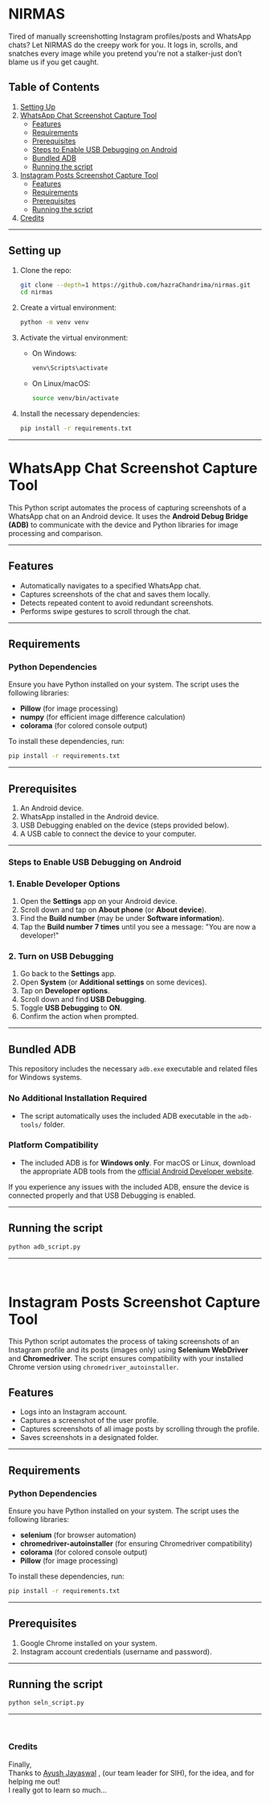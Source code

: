 # NIRMAS 
 Tired of manually screenshotting Instagram profiles/posts and WhatsApp chats? Let NIRMAS do the creepy work for you. It logs in, scrolls, and snatches every image while you pretend you're not a stalker-just don’t blame us if you get caught.

## Table of Contents
1. [Setting Up](#setting-up)
2. [WhatsApp Chat Screenshot Capture Tool](#whatsapp-chat-screenshot-capture-tool)
   - [Features](#features)
   - [Requirements](#requirements)
   - [Prerequisites](#prerequisites)
   - [Steps to Enable USB Debugging on Android](#steps-to-enable-usb-debugging-on-android)
   - [Bundled ADB](#bundled-adb)
   - [Running the script](#running-the-script)
3. [Instagram Posts Screenshot Capture Tool](#instagram-posts-screenshot-capture-tool)
   - [Features](#features-1)
   - [Requirements](#requirements-1)
   - [Prerequisites](#prerequisites-1)
   - [Running the script](#running-the-script-1)
4. [Credits](#credits)

---

## Setting up

1. Clone the repo:
   ```bash
   git clone --depth=1 https://github.com/hazraChandrima/nirmas.git
   cd nirmas
   ```

2. Create a virtual environment:
   ```bash
   python -m venv venv
   ```

3. Activate the virtual environment:
   - On Windows:
     ```bash
     venv\Scripts\activate
     ```
   - On Linux/macOS:
     ```bash
     source venv/bin/activate
     ```

4. Install the necessary dependencies:
   ```bash
   pip install -r requirements.txt
   ```
   
---

# WhatsApp Chat Screenshot Capture Tool

This Python script automates the process of capturing screenshots of a WhatsApp chat on an Android device. It uses the **Android Debug Bridge (ADB)** to communicate with the device and Python libraries for image processing and comparison.

---

## Features
- Automatically navigates to a specified WhatsApp chat.
- Captures screenshots of the chat and saves them locally.
- Detects repeated content to avoid redundant screenshots.
- Performs swipe gestures to scroll through the chat.

---

## Requirements

### Python Dependencies
Ensure you have Python installed on your system. The script uses the following libraries:
- **Pillow** (for image processing)
- **numpy** (for efficient image difference calculation)
- **colorama** (for colored console output)

To install these dependencies, run:
```bash
pip install -r requirements.txt
```   
---
## Prerequisites
1. An Android device.
2. WhatsApp installed in the Android device.
3. USB Debugging enabled on the device (steps provided below).
4. A USB cable to connect the device to your computer.

---

### Steps to Enable USB Debugging on Android

### 1. Enable Developer Options
1. Open the **Settings** app on your Android device.
2. Scroll down and tap on **About phone** (or **About device**).
3. Find the **Build number** (may be under **Software information**).
4. Tap the **Build number** **7 times** until you see a message: "You are now a developer!"

### 2. Turn on USB Debugging
1. Go back to the **Settings** app.
2. Open **System** (or **Additional settings** on some devices).
3. Tap on **Developer options**.
4. Scroll down and find **USB Debugging**.
5. Toggle **USB Debugging** to **ON**.
6. Confirm the action when prompted.

---

## Bundled ADB

This repository includes the necessary `adb.exe` executable and related files for Windows systems. 

### No Additional Installation Required
- The script automatically uses the included ADB executable in the `adb-tools/` folder.

### Platform Compatibility
- The included ADB is for **Windows only**. For macOS or Linux, download the appropriate ADB tools from the [official Android Developer website](https://developer.android.com/studio/releases/platform-tools).

If you experience any issues with the included ADB, ensure the device is connected properly and that USB Debugging is enabled.

---
## Running the script 
   ```bash
   python adb_script.py
   ```
---
<br/>

# Instagram Posts Screenshot Capture Tool

This Python script automates the process of taking screenshots of an Instagram profile and its posts (images only) using **Selenium WebDriver** and **Chromedriver**. The script ensures compatibility with your installed Chrome version using `chromedriver_autoinstaller`.


## Features
- Logs into an Instagram account.
- Captures a screenshot of the user profile.
- Captures screenshots of all image posts by scrolling through the profile.
- Saves screenshots in a designated folder.

---

## Requirements

### Python Dependencies
Ensure you have Python installed on your system. The script uses the following libraries:
- **selenium** (for browser automation)
- **chromedriver-autoinstaller** (for ensuring Chromedriver compatibility)
- **colorama** (for colored console output)
- **Pillow** (for image processing)

To install these dependencies, run:
```bash
pip install -r requirements.txt
```   
---
## Prerequisites
1. Google Chrome installed on your system.
3. Instagram account credentials (username and password).

---
## Running the script 
   ```bash
   python seln_script.py
   ```
---
<br/>

### Credits

Finally,<br/>
Thanks to [Ayush Jayaswal](https://github.com/ayusjayaswal)
, (our team leader for SIH), for the idea, and for helping me out!<br/>
I really got to learn so much...